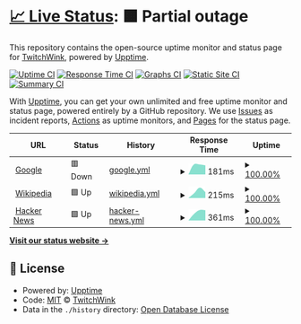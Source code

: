 # [📈 Live Status](https://TwitchWink.github.io/Status): <!--live status--> **🟧 Partial outage**

This repository contains the open-source uptime monitor and status page for [TwitchWink](https://TwitchWink.github.io/Status), powered by [Upptime](https://github.com/upptime/upptime).

[![Uptime CI](https://github.com/TwitchWink/Status/workflows/Uptime%20CI/badge.svg)](https://github.com/TwitchWink/Status/actions?query=workflow%3A%22Uptime+CI%22)
[![Response Time CI](https://github.com/TwitchWink/Status/workflows/Response%20Time%20CI/badge.svg)](https://github.com/TwitchWink/Status/actions?query=workflow%3A%22Response+Time+CI%22)
[![Graphs CI](https://github.com/TwitchWink/Status/workflows/Graphs%20CI/badge.svg)](https://github.com/TwitchWink/Status/actions?query=workflow%3A%22Graphs+CI%22)
[![Static Site CI](https://github.com/TwitchWink/Status/workflows/Static%20Site%20CI/badge.svg)](https://github.com/TwitchWink/Status/actions?query=workflow%3A%22Static+Site+CI%22)
[![Summary CI](https://github.com/TwitchWink/Status/workflows/Summary%20CI/badge.svg)](https://github.com/TwitchWink/Status/actions?query=workflow%3A%22Summary+CI%22)

With [Upptime](https://upptime.js.org), you can get your own unlimited and free uptime monitor and status page, powered entirely by a GitHub repository. We use [Issues](https://github.com/TwitchWink/Status/issues) as incident reports, [Actions](https://github.com/TwitchWink/Status/actions) as uptime monitors, and [Pages](https://TwitchWink.github.io/Status) for the status page.

<!--start: status pages-->
<!-- This summary is generated by Upptime (https://github.com/upptime/upptime) -->
<!-- Do not edit this manually, your changes will be overwritten -->
<!-- prettier-ignore -->
| URL | Status | History | Response Time | Uptime |
| --- | ------ | ------- | ------------- | ------ |
| <img alt="" src="https://icons.duckduckgo.com/ip3/www.google.com.ico" height="13"> [Google](https://www.google.com) | 🟥 Down | [google.yml](https://github.com/TwitchWink/Status/commits/HEAD/history/google.yml) | <details><summary><img alt="Response time graph" src="./graphs/google/response-time-week.png" height="20"> 181ms</summary><br><a href="https://TwitchWink.github.io/Status/history/google"><img alt="Response time 181" src="https://img.shields.io/endpoint?url=https%3A%2F%2Fraw.githubusercontent.com%2FTwitchWink%2FStatus%2FHEAD%2Fapi%2Fgoogle%2Fresponse-time.json"></a><br><a href="https://TwitchWink.github.io/Status/history/google"><img alt="24-hour response time 181" src="https://img.shields.io/endpoint?url=https%3A%2F%2Fraw.githubusercontent.com%2FTwitchWink%2FStatus%2FHEAD%2Fapi%2Fgoogle%2Fresponse-time-day.json"></a><br><a href="https://TwitchWink.github.io/Status/history/google"><img alt="7-day response time 181" src="https://img.shields.io/endpoint?url=https%3A%2F%2Fraw.githubusercontent.com%2FTwitchWink%2FStatus%2FHEAD%2Fapi%2Fgoogle%2Fresponse-time-week.json"></a><br><a href="https://TwitchWink.github.io/Status/history/google"><img alt="30-day response time 181" src="https://img.shields.io/endpoint?url=https%3A%2F%2Fraw.githubusercontent.com%2FTwitchWink%2FStatus%2FHEAD%2Fapi%2Fgoogle%2Fresponse-time-month.json"></a><br><a href="https://TwitchWink.github.io/Status/history/google"><img alt="1-year response time 181" src="https://img.shields.io/endpoint?url=https%3A%2F%2Fraw.githubusercontent.com%2FTwitchWink%2FStatus%2FHEAD%2Fapi%2Fgoogle%2Fresponse-time-year.json"></a></details> | <details><summary><a href="https://TwitchWink.github.io/Status/history/google">100.00%</a></summary><a href="https://TwitchWink.github.io/Status/history/google"><img alt="All-time uptime 100.00%" src="https://img.shields.io/endpoint?url=https%3A%2F%2Fraw.githubusercontent.com%2FTwitchWink%2FStatus%2FHEAD%2Fapi%2Fgoogle%2Fuptime.json"></a><br><a href="https://TwitchWink.github.io/Status/history/google"><img alt="24-hour uptime 100.00%" src="https://img.shields.io/endpoint?url=https%3A%2F%2Fraw.githubusercontent.com%2FTwitchWink%2FStatus%2FHEAD%2Fapi%2Fgoogle%2Fuptime-day.json"></a><br><a href="https://TwitchWink.github.io/Status/history/google"><img alt="7-day uptime 100.00%" src="https://img.shields.io/endpoint?url=https%3A%2F%2Fraw.githubusercontent.com%2FTwitchWink%2FStatus%2FHEAD%2Fapi%2Fgoogle%2Fuptime-week.json"></a><br><a href="https://TwitchWink.github.io/Status/history/google"><img alt="30-day uptime 100.00%" src="https://img.shields.io/endpoint?url=https%3A%2F%2Fraw.githubusercontent.com%2FTwitchWink%2FStatus%2FHEAD%2Fapi%2Fgoogle%2Fuptime-month.json"></a><br><a href="https://TwitchWink.github.io/Status/history/google"><img alt="1-year uptime 100.00%" src="https://img.shields.io/endpoint?url=https%3A%2F%2Fraw.githubusercontent.com%2FTwitchWink%2FStatus%2FHEAD%2Fapi%2Fgoogle%2Fuptime-year.json"></a></details>
| <img alt="" src="https://icons.duckduckgo.com/ip3/en.wikipedia.org.ico" height="13"> [Wikipedia](https://en.wikipedia.org) | 🟩 Up | [wikipedia.yml](https://github.com/TwitchWink/Status/commits/HEAD/history/wikipedia.yml) | <details><summary><img alt="Response time graph" src="./graphs/wikipedia/response-time-week.png" height="20"> 215ms</summary><br><a href="https://TwitchWink.github.io/Status/history/wikipedia"><img alt="Response time 215" src="https://img.shields.io/endpoint?url=https%3A%2F%2Fraw.githubusercontent.com%2FTwitchWink%2FStatus%2FHEAD%2Fapi%2Fwikipedia%2Fresponse-time.json"></a><br><a href="https://TwitchWink.github.io/Status/history/wikipedia"><img alt="24-hour response time 215" src="https://img.shields.io/endpoint?url=https%3A%2F%2Fraw.githubusercontent.com%2FTwitchWink%2FStatus%2FHEAD%2Fapi%2Fwikipedia%2Fresponse-time-day.json"></a><br><a href="https://TwitchWink.github.io/Status/history/wikipedia"><img alt="7-day response time 215" src="https://img.shields.io/endpoint?url=https%3A%2F%2Fraw.githubusercontent.com%2FTwitchWink%2FStatus%2FHEAD%2Fapi%2Fwikipedia%2Fresponse-time-week.json"></a><br><a href="https://TwitchWink.github.io/Status/history/wikipedia"><img alt="30-day response time 215" src="https://img.shields.io/endpoint?url=https%3A%2F%2Fraw.githubusercontent.com%2FTwitchWink%2FStatus%2FHEAD%2Fapi%2Fwikipedia%2Fresponse-time-month.json"></a><br><a href="https://TwitchWink.github.io/Status/history/wikipedia"><img alt="1-year response time 215" src="https://img.shields.io/endpoint?url=https%3A%2F%2Fraw.githubusercontent.com%2FTwitchWink%2FStatus%2FHEAD%2Fapi%2Fwikipedia%2Fresponse-time-year.json"></a></details> | <details><summary><a href="https://TwitchWink.github.io/Status/history/wikipedia">100.00%</a></summary><a href="https://TwitchWink.github.io/Status/history/wikipedia"><img alt="All-time uptime 100.00%" src="https://img.shields.io/endpoint?url=https%3A%2F%2Fraw.githubusercontent.com%2FTwitchWink%2FStatus%2FHEAD%2Fapi%2Fwikipedia%2Fuptime.json"></a><br><a href="https://TwitchWink.github.io/Status/history/wikipedia"><img alt="24-hour uptime 100.00%" src="https://img.shields.io/endpoint?url=https%3A%2F%2Fraw.githubusercontent.com%2FTwitchWink%2FStatus%2FHEAD%2Fapi%2Fwikipedia%2Fuptime-day.json"></a><br><a href="https://TwitchWink.github.io/Status/history/wikipedia"><img alt="7-day uptime 100.00%" src="https://img.shields.io/endpoint?url=https%3A%2F%2Fraw.githubusercontent.com%2FTwitchWink%2FStatus%2FHEAD%2Fapi%2Fwikipedia%2Fuptime-week.json"></a><br><a href="https://TwitchWink.github.io/Status/history/wikipedia"><img alt="30-day uptime 100.00%" src="https://img.shields.io/endpoint?url=https%3A%2F%2Fraw.githubusercontent.com%2FTwitchWink%2FStatus%2FHEAD%2Fapi%2Fwikipedia%2Fuptime-month.json"></a><br><a href="https://TwitchWink.github.io/Status/history/wikipedia"><img alt="1-year uptime 100.00%" src="https://img.shields.io/endpoint?url=https%3A%2F%2Fraw.githubusercontent.com%2FTwitchWink%2FStatus%2FHEAD%2Fapi%2Fwikipedia%2Fuptime-year.json"></a></details>
| <img alt="" src="https://icons.duckduckgo.com/ip3/news.ycombinator.com.ico" height="13"> [Hacker News](https://news.ycombinator.com) | 🟩 Up | [hacker-news.yml](https://github.com/TwitchWink/Status/commits/HEAD/history/hacker-news.yml) | <details><summary><img alt="Response time graph" src="./graphs/hacker-news/response-time-week.png" height="20"> 361ms</summary><br><a href="https://TwitchWink.github.io/Status/history/hacker-news"><img alt="Response time 361" src="https://img.shields.io/endpoint?url=https%3A%2F%2Fraw.githubusercontent.com%2FTwitchWink%2FStatus%2FHEAD%2Fapi%2Fhacker-news%2Fresponse-time.json"></a><br><a href="https://TwitchWink.github.io/Status/history/hacker-news"><img alt="24-hour response time 361" src="https://img.shields.io/endpoint?url=https%3A%2F%2Fraw.githubusercontent.com%2FTwitchWink%2FStatus%2FHEAD%2Fapi%2Fhacker-news%2Fresponse-time-day.json"></a><br><a href="https://TwitchWink.github.io/Status/history/hacker-news"><img alt="7-day response time 361" src="https://img.shields.io/endpoint?url=https%3A%2F%2Fraw.githubusercontent.com%2FTwitchWink%2FStatus%2FHEAD%2Fapi%2Fhacker-news%2Fresponse-time-week.json"></a><br><a href="https://TwitchWink.github.io/Status/history/hacker-news"><img alt="30-day response time 361" src="https://img.shields.io/endpoint?url=https%3A%2F%2Fraw.githubusercontent.com%2FTwitchWink%2FStatus%2FHEAD%2Fapi%2Fhacker-news%2Fresponse-time-month.json"></a><br><a href="https://TwitchWink.github.io/Status/history/hacker-news"><img alt="1-year response time 361" src="https://img.shields.io/endpoint?url=https%3A%2F%2Fraw.githubusercontent.com%2FTwitchWink%2FStatus%2FHEAD%2Fapi%2Fhacker-news%2Fresponse-time-year.json"></a></details> | <details><summary><a href="https://TwitchWink.github.io/Status/history/hacker-news">100.00%</a></summary><a href="https://TwitchWink.github.io/Status/history/hacker-news"><img alt="All-time uptime 100.00%" src="https://img.shields.io/endpoint?url=https%3A%2F%2Fraw.githubusercontent.com%2FTwitchWink%2FStatus%2FHEAD%2Fapi%2Fhacker-news%2Fuptime.json"></a><br><a href="https://TwitchWink.github.io/Status/history/hacker-news"><img alt="24-hour uptime 100.00%" src="https://img.shields.io/endpoint?url=https%3A%2F%2Fraw.githubusercontent.com%2FTwitchWink%2FStatus%2FHEAD%2Fapi%2Fhacker-news%2Fuptime-day.json"></a><br><a href="https://TwitchWink.github.io/Status/history/hacker-news"><img alt="7-day uptime 100.00%" src="https://img.shields.io/endpoint?url=https%3A%2F%2Fraw.githubusercontent.com%2FTwitchWink%2FStatus%2FHEAD%2Fapi%2Fhacker-news%2Fuptime-week.json"></a><br><a href="https://TwitchWink.github.io/Status/history/hacker-news"><img alt="30-day uptime 100.00%" src="https://img.shields.io/endpoint?url=https%3A%2F%2Fraw.githubusercontent.com%2FTwitchWink%2FStatus%2FHEAD%2Fapi%2Fhacker-news%2Fuptime-month.json"></a><br><a href="https://TwitchWink.github.io/Status/history/hacker-news"><img alt="1-year uptime 100.00%" src="https://img.shields.io/endpoint?url=https%3A%2F%2Fraw.githubusercontent.com%2FTwitchWink%2FStatus%2FHEAD%2Fapi%2Fhacker-news%2Fuptime-year.json"></a></details>

<!--end: status pages-->

[**Visit our status website →**](https://TwitchWink.github.io/Status)

## 📄 License

- Powered by: [Upptime](https://github.com/upptime/upptime)
- Code: [MIT](./LICENSE) © [TwitchWink](https://TwitchWink.github.io/Status)
- Data in the `./history` directory: [Open Database License](https://opendatacommons.org/licenses/odbl/1-0/)
